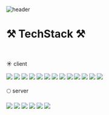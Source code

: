 ![header](https://capsule-render.vercel.app/api?render&animation=fadeIn&type=waving&color=0:ffffff,100:230C67&height=300&section=header&text=jingeon27&fontSize=90&fontColor=230C67)
<br/>
# ⚒️ TechStack ⚒️ 
<br/>
<br/>
☀️ client
 <br/>
 <br/>
 <a href='#'><img src="https://img.shields.io/badge/HTML5-E44F26?style=flat-square&logo=HTML5&logoColor=white"/></a>
 <a href='#'><img src="https://img.shields.io/badge/CSS3-1572B6?style=flat-square&logo=CSS3&logoColor=white"/></a>
 <a href='#'><img src="https://img.shields.io/badge/JavaScript-F7E018?style=flat-square&logo=JavaScript&logoColor=white"/></a>
 <a href='#'><img src="https://img.shields.io/badge/TypeScript-2D79C7?style=flat-square&logo=TypeScript&logoColor=white"/></a>
 <a href='#'><img src="https://img.shields.io/badge/React-32B2BA?style=flat-square&logo=React&logoColor=white"/></a>
 <a href='#'><img src="https://img.shields.io/badge/styled components-EBAC9D?style=flat-square&logo=styled-components&logoColor=white"/></a>
 <a href='#'><img src="https://img.shields.io/badge/Axios-76438A?style=flat-square&logo=Axios&logoColor=white"/></a>
 <a href='#'><img src="https://img.shields.io/badge/recoil-000000?style=flat-square&logo=React&logoColor=white"/></a>
 <a href='#'><img src="https://img.shields.io/badge/Redux Toolkit-7F42C3?style=flat-square&logo=Redux&logoColor=white"/></a>
 <a href='#'><img src="https://img.shields.io/badge/React Query-FF4154?style=flat-square&logo=React Query&logoColor=white"/></a>
 <a href='#'><img src="https://img.shields.io/badge/Storybook-FF4785?style=flat-square&logo=Storybook&logoColor=white"/></a>
 <a href='#'><img src="https://img.shields.io/badge/Next.js-000000?style=flat-square&logo=Next.js&logoColor=white"/></a>
 <a href='#'><img src="https://img.shields.io/badge/Preact-673AB8?style=flat-square&logo=Preact&logoColor=white"/></a>
<br/>
<br/>
🌕 server
<br/>
<br/>
<a href='#'><img src="https://img.shields.io/badge/Node.js-87C643?style=flat-square&logo=Node.js&logoColor=white"/></a>
<a href='#'><img src="https://img.shields.io/badge/Express-000000?style=flat-square&logo=Express&logoColor=white"/></a>
<a href='#'><img src="https://img.shields.io/badge/Next.js-000000?style=flat-square&logo=Next.js&logoColor=white"/></a>
<a href='#'><img src="https://img.shields.io/badge/MySQL-4479A1?style=flat-square&logo=MySQL&logoColor=white"/></a>
<a href='#'><img src="https://img.shields.io/badge/MongoDB-108B4B?style=flat-square&logo=MongoDB&logoColor=white"/></a>
<a href='#'><img src="https://img.shields.io/badge/Socket.io-010101?style=flat-square&logo=Socket.io&logoColor=white"/></a>
<br/>
<br/>
<!--
**jingeon27/jingeon27** is a ✨ _special_ ✨ repository because its `README.md` (this file) appears on your GitHub profile.

Here are some ideas to get you started:

- 🔭 I’m currently working on ...
- 🌱 I’m currently learning ...
- 👯 I’m looking to collaborate on ...
- 🤔 I’m looking for help with ...
- 💬 Ask me about ...
- 📫 How to reach me: ...
- 😄 Pronouns: ...
- ⚡ Fun fact: ...
-->
